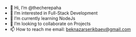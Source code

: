 - 👋 Hi, I’m @thecherepaha
- 👀 I’m interested in Full-Stack Development
- 🌱 I’m currently learning NodeJs
- 💞️ I’m looking to collaborate on Projects
- 📫 How to reach me email: beknazarserikbaev@gmail.com

<!---
thecherepaha/thecherepaha is a ✨ special ✨ repository because its `README.md` (this file) appears on your GitHub profile.
You can click the Preview link to take a look at your changes.
--->
